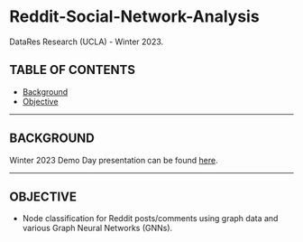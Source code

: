 # Reddit-Social-Network-Analysis
DataRes Research (UCLA) - Winter 2023.

## TABLE OF CONTENTS

* [Background](#background)
* [Objective](#objective)

<hr>

## BACKGROUND

Winter 2023 Demo Day presentation can be found [here](https://github.com/cjunwon/Reddit-Social-Network-Analysis/blob/master/DataRes%20Research%20-%20Winter%202023%20Slides%20(Group%204).pdf).

<hr>

## OBJECTIVE

* Node classification for Reddit posts/comments using graph data and various Graph Neural Networks (GNNs).
